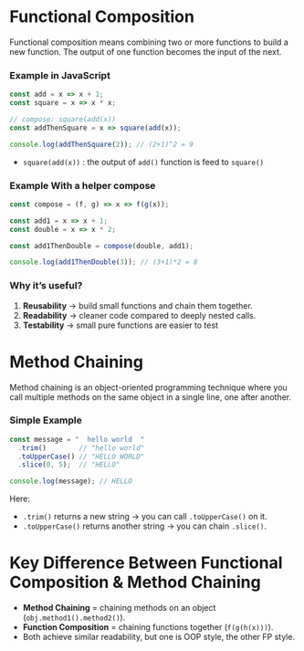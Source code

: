 # Functional Composition

Functional composition means combining two or more functions to build a new function.
The output of one function becomes the input of the next.

### Example in JavaScript
```js
const add = x => x + 1;
const square = x => x * x;

// compose: square(add(x))
const addThenSquare = x => square(add(x));

console.log(addThenSquare(2)); // (2+1)^2 = 9
```
- `square(add(x))` : the output of `add()` function is feed to `square()`

### Example With a helper compose
```js
const compose = (f, g) => x => f(g(x));

const add1 = x => x + 1;
const double = x => x * 2;

const add1ThenDouble = compose(double, add1);

console.log(add1ThenDouble(3)); // (3+1)*2 = 8
```

### Why it’s useful?

1. **Reusability** → build small functions and chain them together.
2. **Readability** → cleaner code compared to deeply nested calls.
3. **Testability** → small pure functions are easier to test


# Method Chaining

Method chaining is an object-oriented programming technique where you call multiple methods on the same object in a single line, one after another.

### Simple Example
```js
const message = "  hello world  "
  .trim()        // "hello world"
  .toUpperCase() // "HELLO WORLD"
  .slice(0, 5);  // "HELLO"

console.log(message); // HELLO
```
Here:
- `.trim()` returns a new string → you can call `.toUpperCase()` on it.
- `.toUpperCase()` returns another string → you can chain `.slice()`.


# Key Difference Between Functional Composition & Method Chaining
- **Method Chaining** = chaining methods on an object (`obj.method1().method2()`).
- **Function Composition** = chaining functions together (`f(g(h(x)))`).
- Both achieve similar readability, but one is OOP style, the other FP style.